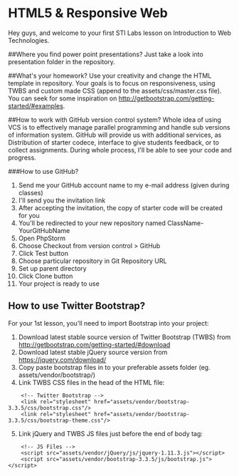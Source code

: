 # HTML5 & Responsive Web

Hey guys, and welcome to your first STI Labs lesson on Introduction to Web Technologies.

##Where you find power point presentations?
Just take a look into presentation folder in the repository.

##What's your homework?
Use your creativity and change the HTML template in repository. Your goals is to focus on responsiveness, using TWBS and custom made CSS (append to the assets/css/master.css file). You can seek for some inspiration on http://getbootstrap.com/getting-started/#examples.

##How to work with GitHub version control system?
Whole idea of using VCS is to effectively manage parallel programming and handle sub versions of information system.
GitHub will provide us with additional services, as Distribution of starter codece, interface to give students feedback, or to collect assignments. During whole process, I'll be able to see your code and progress.

###How to use GitHub?
1. Send me your GitHub account name to my e-mail address (given during classes)
2. I'll send you the invitation link
3. After accepting the invitation, the copy of starter code will be created for you
4. You'll be redirected to your new repository named ClassName-YourGitHubName
5. Open PhpStorm
6. Choose Checkout from version control > GitHub
7. Click Test button
8. Choose particular repository in Git Repository URL
9. Set up parent directory
10. Click Clone button
11. Your project is ready to use


## How to use Twitter Bootstrap?
For your 1st lesson, you'll need to import Bootstrap into your project:

1. Download latest stable source version of Twitter Bootstrap (TWBS) from http://getbootstrap.com/getting-started/#download
2. Download latest stable jQuery source version from https://jquery.com/download/
3. Copy paste bootstrap files in to your preferable assets folder (eg. assets/vendor/bootstrap/)
4. Link TWBS CSS files in the head of the HTML file:
```
    <!-- Twitter Bootstrap -->
    <link rel="stylesheet" href="assets/vendor/bootstrap-3.3.5/css/bootstrap.css"/>
    <link rel="stylesheet" href="assets/vendor/bootstrap-3.3.5/css/bootstrap-theme.css"/>
```
5. Link jQuery and TWBS JS files just before the end of body tag:
```
    <!-- JS Files -->
    <script src="assets/vendor/jQuery/js/jquery-1.11.3.js"></script>
    <script src="assets/vendor/bootstrap-3.3.5/js/bootstrap.js"></script>
```
